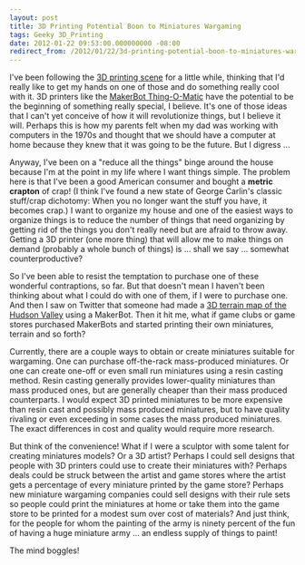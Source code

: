 ```yaml
---
layout: post
title: 3D Printing Potential Boon to Miniatures Wargaming
tags: Geeky 3D_Printing
date: 2012-01-22 09:53:00.000000000 -08:00
redirect_from: /2012/01/22/3d-printing-potential-boon-to-miniatures-wargaming.html
---
```


I've been following the [3D printing scene](http://www.youtube.com/watch?v=oyZxzkd-Jsk&feature=youtu.be) for a little while, thinking that I'd really like to get my hands on one of those and do something really cool with it.  3D printers like the [MakerBot Thing-O-Matic](http://store.makerbot.com/3d-printers.html) have the potential to be the beginning of something really special, I believe.  It's one of those ideas that I can't yet conceive of how it will revolutionize things, but I believe it will.  Perhaps this is how my parents felt when my dad was working with computers in the 1970s and thought that we should have a computer at home because they knew that it was going to be the future.  But I digress ...

Anyway, I've been on a "reduce all the things" binge around the house because I'm at the point in my life where I want things simple.  The problem here is that I've been a good American consumer and bought a **metric crapton** of crap!  (I think I've found a new state of George Carlin's classic stuff/crap dichotomy: When you no longer want the stuff you have, it becomes crap.)  I want to organize my house and one of the easiest ways to organize things is to reduce the number of things that need organizing by getting rid of the things you don't really need but are afraid to throw away.  Getting a 3D printer (one more thing) that will allow me to make things on demand (probably a whole bunch of things) is ... shall we say ... somewhat counterproductive?

So I've been able to resist the temptation to purchase one of these wonderful contraptions, so far.  But that doesn't mean I haven't been thinking about what I could do with one of them, if I were to purchase one.  And then I saw on Twitter that someone had made a [3D terrain map of the Hudson Valley](https://twitter.com/hirmes/status/160900821435944960) using a MakerBot.  Then it hit me, what if game clubs or game stores purchased MakerBots and started printing their own miniatures, terrain and so forth?

Currently, there are a couple ways to obtain or create miniatures suitable for wargaming.  One can purchase off-the-rack mass-produced miniatures.  Or one can create one-off or even small run miniatures using a resin casting method.  Resin casting generally provides lower-quality miniatures than mass produced ones, but are generally cheaper than their mass produced counterparts.  I would expect 3D printed miniatures to be more expensive than resin cast and possibly mass produced miniatures, but to have quality rivaling or even exceeding in some cases the mass produced miniatures.  The exact differences in cost and quality would require more research.

But think of the convenience!  What if I were a sculptor with some talent for creating miniatures models?  Or a 3D artist?  Perhaps I could sell designs that people with 3D printers could use to create their miniatures with?  Perhaps deals could be struck between the artist and game stores where the artist gets a percentage of every miniature printed by the game store?  Perhaps new miniature wargaming companies could sell designs with their rule sets so people could print the miniatures at home or take them into the game store to be printed for a modest sum over cost of materials?  And just think, for the people for whom the painting of the army is ninety percent of the fun of having a huge miniature army ... an endless supply of things to paint!

The mind boggles!
